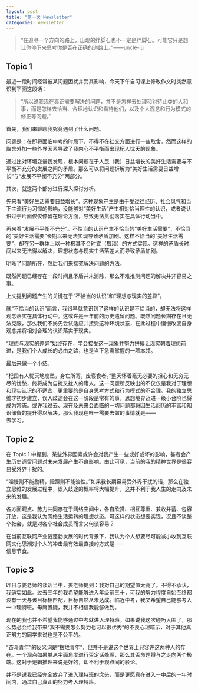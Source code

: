 ```yaml
---
layout: post
title: "第一次 Newsletter"
categories: newsletter
---
```


> “在追寻一个方向的路上，出现的绊脚石也不一定是绊脚石。可能它只是想让你停下来思考你是否在正确的道路上。”——uncle-lu  

## Topic 1
最近一段时间经常被某问题困扰并受其影响，今天下午自习课上修改作文时突然意识到下面这段话：
> “所以说我现在真正需要解决的问题，并不是怎样去处理和对待此类的人和事，而是怎样去恰当、合理地认识和看待他们，以及个人观念和行为模式的修正等问题。”

首先，我们来聊聊我究竟遇到了什么问题。  

问题是：在即将面临中考的时局下，不得不在社交方面进行一些取舍，然而这样的取舍外加一些外界因素导致了我内心不平衡而出现杞人忧天的现象。

通过比对环境变量我发现，根本问题在于人民（我）日益增长的美好生活需要与不平衡不充分的发展之间的矛盾。那么可以将问题拆解为“美好生活需要日益增长”与“发展不平衡不充分”两部分。

其次，就这两个部分进行深入探讨分析。 

先来看“美好生活需要日益增长”。这种现象产生是由于受过往经历、社会风气和当下主流行为习惯的影响，没能够对“美好生活”产生相对恰当理性的认识，或者说认识过于片面仅仅停留在理论方面，导致无法贯彻落实在具体行动当中。  

再来看“发展不平衡不充分”。不恰当的认识产生不恰当的“美好生活需要”，不恰当的“美好生活需要”长期以来无法实现导致矛盾加剧。这样不恰当的“美好生活需要”，却在另一群体上以一种极其不合时宜（猥琐）的方式实现。这样的矛盾长时间以来无法得以解决，理想状态与现实生活落差大而导致矛盾加剧。  

明晰了问题所在，然后我们来探究解决问题的方法。 

既然问题已经存在一段时间且矛盾并未消除，那么不难推测问题的解决并非容易之事。  

上文提到问题产生的关键在于“不恰当的认识”和“理想与现实的差异”。  

就“不恰当的认识”而言，我很早就意识到了这样的认识是不恰当的，却无法将这样观念落实在具体行动中。这或许是一年前的历史遗留问题。既然问题长期存在且无法克服，那么我们不妨先尝试适应并接受这种环境状态，在此过程中慢慢改变自身观念并将相对合理的认识落实于现实。  

“理想与现实的差异”始终存在，学会接受这一现象并努力拼搏让现实朝着理想前进，是我们个人成长的必由之路，也是当下急需掌握的一项本领。  

最后来做一个小结。 
 
“杞国有人忧天地崩坠，身亡所寄，废寝食者。”整天怀着毫无必要的担心和无穷无尽的忧愁，终将成为自扰又扰人的庸人。这一问题所反映出的不仅仅是我对于理想和现实认识的不适宜，更重要的是自身思考方式和行为模式的不合理。我的独立思维才初步建立，误入歧途会在这一阶段是常有的事，思想境界迈进一级小台阶也将成为常态。或许我过去、现在及未来会面临的一切问题都将因生活阅历的丰富和知识储备的提升得以解决，那么我现在唯一需要去做的事情就是——  
去学习。  

## Topic 2  
在 Topic 1 中提到，某些外界因素或许会对我产生一些或好或坏的影响，甚者会产生历史遗留问题对未来发展产生不良影响。由此可见，当前的我的精神世界是很容易受外界干扰的。  

“淫慢则不能励精，险躁则不能治性。”如果我长期容易受外界干扰的话，那么在独立思维的发展过程中，误入歧途的概率将大幅提升，这并不利于我人生的走向及未来的发展。  

各方面观点、势力共同存在于网络空间中，各自欣赏、相互尊重、兼收并蓄、包容开放，这是我认为网络生活运转的理想状态。可这样的状态想要实现，况且不谈整个社会，就是对各个社会成员而言又何谈容易？  

在当前互联网产业链蓬勃发展的时代背景下，我认为个人想要尽可能减小收到互联网文化思潮对个人的冲击最有效最直接的方式是——  
信息节食。  

## Topic 3  
昨日与姜老师的谈话当中，姜老师提到：我对自己的期望值太高了。不得不承认，我确实如此。过去三年的我希望能够进入年级前三十，可我的努力程度自始至终都没有一天与该目标相匹配，目标自然从未达成。临近中考，我又希望自己能够考入一中理特班。毋庸置疑，我并不相信我能够做到。  

现在的我也并不希望我能够通过中考就进入理特班。如果说我这次碰巧入围了，那么势必会给我带来“我不需要怎么努力也可以很优秀”的不良心理暗示，对于其他真正努力的同学来说也是不公平的。  

“奋斗青年”的反义词是“摆烂青年”，但并不是说这个世界上只容许这两种人的存在。一个观点如果单从字面角度进行否定话处理，那么其否命题将与之走向两个极端。这对于逻辑推理来说是好的，却不利于观点间的驳论。  

并不是说我已经完全放弃了进入理特班的念头，而是更愿意在进入一中后的一年时间内，通过自己真正的努力考入理特班。  